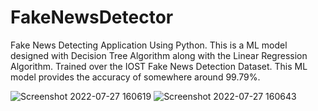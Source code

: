 # FakeNewsDetector
Fake News Detecting Application Using Python.
This is a ML model designed with Decision Tree Algorithm along with the Linear Regression Algorithm. 
Trained over the IOST Fake News Detection Dataset. This ML model provides the accuracy of somewhere around 99.79%. 

![Screenshot 2022-07-27 160619](https://user-images.githubusercontent.com/69459806/181227258-06985887-cbd4-497b-83ce-d6e6c482e1d3.jpg)
![Screenshot 2022-07-27 160643](https://user-images.githubusercontent.com/69459806/181227245-70d44d50-748c-4f0b-bffa-a145479cbd31.jpg)
